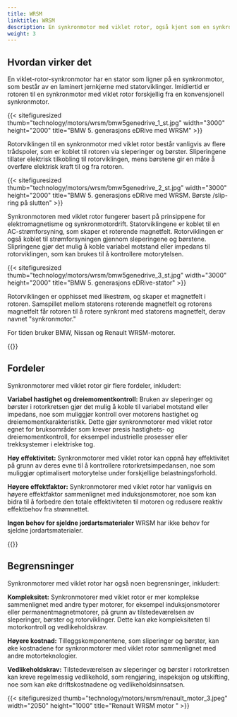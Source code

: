 ```yaml
---
title: WRSM
linktitle: WRSM
description: En synkronmotor med viklet rotor, også kjent som en synkronmotor med slepering, eller eksternt begeistret synkronmotor (EESM) er en type elektrisk motor som kombinerer funksjonene til både synkronmotorer og induksjonsmotorer med viklet rotor.
weight: 3
---
```

<!-- markdownlint-disable MD033 -->

## Hvordan virker det

En viklet-rotor-synkronmotor har en stator som ligner på en synkronmotor, som består av en laminert jernkjerne med statorviklinger. Imidlertid er rotoren til en synkronmotor med viklet rotor forskjellig fra en konvensjonell synkronmotor.

{{< sitefiguresized thumb="technology/motors/wrsm/bmw5genedrive_1_st.jpg" width="3000" height="2000" title="BMW 5. generasjons eDRive med WRSM" >}}

Rotorviklingen til en synkronmotor med viklet rotor består vanligvis av flere trådspoler, som er koblet til rotoren via sleperinger og børster. Sliperingene tillater elektrisk tilkobling til rotorviklingen, mens børstene gir en måte å overføre elektrisk kraft til og fra rotoren.

{{< sitefiguresized thumb="technology/motors/wrsm/bmw5genedrive_2_st.jpg" width="3000" height="2000" title="BMW 5. generasjons eDRive med WRSM. Børste /slip-ring på slutten" >}}

Synkronmotoren med viklet rotor fungerer basert på prinsippene for elektromagnetisme og synkronmotordrift. Statorviklingene er koblet til en AC-strømforsyning, som skaper et roterende magnetfelt. Rotorviklingen er også koblet til strømforsyningen gjennom sleperingene og børstene. Slipringene gjør det mulig å koble variabel motstand eller impedans til rotorviklingen, som kan brukes til å kontrollere motorytelsen.

{{< sitefiguresized thumb="technology/motors/wrsm/bmw5genedrive_3_st.jpg" width="3000" height="2000" title="BMW 5. generasjons eDRive-stator" >}}

Rotorviklingen er opphisset med likestrøm, og skaper et magnetfelt i rotoren. Samspillet mellom statorens roterende magnetfelt og rotorens magnetfelt får rotoren til å rotere synkront med statorens magnetfelt, derav navnet "synkronmotor."

For tiden bruker BMW, Nissan og Renault WRSM-motorer.



{{<evkxdisplayaddarticle />}}

## Fordeler

Synkronmotorer med viklet rotor gir flere fordeler, inkludert:

**Variabel hastighet og dreiemomentkontroll:** Bruken av sleperinger og børster i rotorkretsen gjør det mulig å koble til variabel motstand eller impedans, noe som muliggjør kontroll over motorens hastighet og dreiemomentkarakteristikk. Dette gjør synkronmotorer med viklet rotor egnet for bruksområder som krever presis hastighets- og dreiemomentkontroll, for eksempel industrielle prosesser eller trekksystemer i elektriske tog.

**Høy effektivitet:** Synkronmotorer med viklet rotor kan oppnå høy effektivitet på grunn av deres evne til å kontrollere rotorkretsimpedansen, noe som muliggjør optimalisert motorytelse under forskjellige belastningsforhold.

**Høyere effektfaktor:** Synkronmotorer med viklet rotor har vanligvis en høyere effektfaktor sammenlignet med induksjonsmotorer, noe som kan bidra til å forbedre den totale effektiviteten til motoren og redusere reaktiv effektbehov fra strømnettet.

**Ingen behov for sjeldne jordartsmaterialer** WRSM har ikke behov for sjeldne jordartsmaterialer.

{{<evkxdisplayaddarticle />}}

## Begrensninger

Synkronmotorer med viklet rotor har også noen begrensninger, inkludert:

**Kompleksitet:** Synkronmotorer med viklet rotor er mer komplekse sammenlignet med andre typer motorer, for eksempel induksjonsmotorer eller permanentmagnetmotorer, på grunn av tilstedeværelsen av sleperinger, børster og rotorviklinger. Dette kan øke kompleksiteten til motorkontroll og vedlikeholdskrav.

**Høyere kostnad:** Tilleggskomponentene, som sliperinger og børster, kan øke kostnadene for synkronmotorer med viklet rotor sammenlignet med andre motorteknologier.

**Vedlikeholdskrav:** Tilstedeværelsen av sleperinger og børster i rotorkretsen kan kreve regelmessig vedlikehold, som rengjøring, inspeksjon og utskifting, noe som kan øke driftskostnadene og vedlikeholdsinnsatsen.

{{< sitefiguresized thumb="technology/motors/wrsm/renault_motor_3.jpeg" width="2050" height="1000" title="Renault WRSM motor " >}}